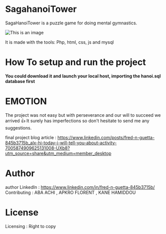 # SagahanoiTower

SagaHanoiTower is a puzzle game for doing mental gymnastics.

![This is an image](https://media-exp1.licdn.com/dms/image/C4E22AQFEiqgTkMmmNQ/feedshare-shrink_2048_1536/0/1670330740100?e=1673481600&v=beta&t=XYBZ8UbokhvpVPqryAWGujBeQNGitvz31SXa0czA5FY)


It is made with the tools: Php, html, css, js and mysql


# How To setup and run the project


**You could download it and launch your local host, importing the hanoi.sql database first**

# EMOTION

The project was not easy but with perseverance and our will to succeed we arrived :+1:
It surely has imperfections so don't hesitate to send me any suggestions.

final project blog article : https://www.linkedin.com/posts/fred-n-guetta-845b3715b_alx-hi-today-i-will-tell-you-about-activity-7005874909625131008-UXb8?utm_source=share&utm_medium=member_desktop

# Author
author LinkedIn : https://www.linkedin.com/in/fred-n-guetta-845b3715b/ 
Contributing : ABA ACHI , APKRO FLORENT , KANE HAMIDDOU 


# License
Licensing : Right to copy 


